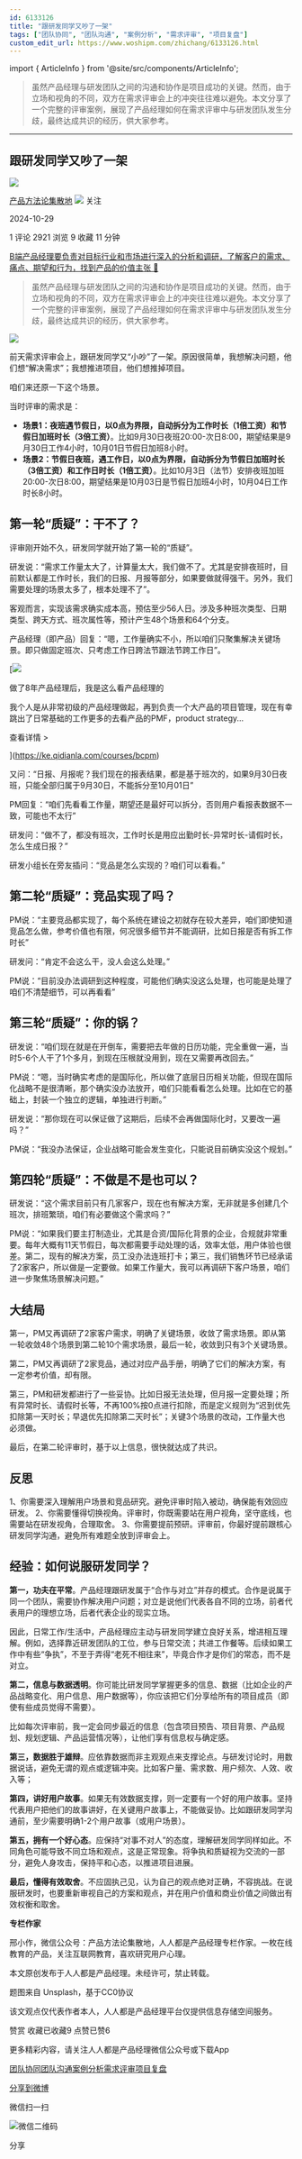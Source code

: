 ```yaml
---
id: 6133126
title: "跟研发同学又吵了一架"
tags: ["团队协同", "团队沟通", "案例分析", "需求评审", "项目复盘"]
custom_edit_url: https://www.woshipm.com/zhichang/6133126.html
---
```

import { ArticleInfo } from '@site/src/components/ArticleInfo';

<ArticleInfo
    author="产品方法论集散地"
    authorLink="https://www.woshipm.com/u/280550"
    published="2024-10-29"
    views={2921}
    comments={1}
    collects={9}
/>

> 虽然产品经理与研发团队之间的沟通和协作是项目成功的关键。然而，由于立场和视角的不同，双方在需求评审会上的冲突往往难以避免。本文分享了一个完整的评审案例，展现了产品经理如何在需求评审中与研发团队发生分歧，最终达成共识的经历，供大家参考。

---

## 跟研发同学又吵了一架

[![](https://image.woshipm.com/wp-files/2022/07/FFGvOQGqmRO1GCICSBcn.jpg!/both/72x72)](https://www.woshipm.com/u/280550)

[产品方法论集散地](https://www.woshipm.com/u/280550) ![](https://static.woshipm.com/tag/1121_1@2x.png) 关注

2024-10-29

1 评论 2921 浏览 9 收藏 11 分钟

[B端产品经理要负责对目标行业和市场进行深入的分析和调研，了解客户的需求、痛点、期望和行为，找到产品的价值主张 🔗](https://ke.qidianla.com/courses/bcpm)

> 虽然产品经理与研发团队之间的沟通和协作是项目成功的关键。然而，由于立场和视角的不同，双方在需求评审会上的冲突往往难以避免。本文分享了一个完整的评审案例，展现了产品经理如何在需求评审中与研发团队发生分歧，最终达成共识的经历，供大家参考。

![](https://image.woshipm.com/2023/09/12/c3241b00-5116-11ee-8eef-00163e142b65.jpg)

前天需求评审会上，跟研发同学又“小吵”了一架。原因很简单，我想解决问题，他们想“解决需求”；我想推进项目，他们想推掉项目。

咱们来还原一下这个场景。

当时评审的需求是：

*   **场景1：夜班遇节假日，以0点为界限，自动拆分为工作时长（1倍工资）和节假日加班时长（3倍工资）**。比如9月30日夜班20:00-次日8:00，期望结果是9月30日工作4小时，10月01日节假日加班8小时。
*   **场景2：节假日夜班，遇工作日，以0点为界限，自动拆分为节假日加班时长（3倍工资）和工作日时长（1倍工资）**。比如10月3日（法节）安排夜班加班20:00-次日8:00，期望结果是10月03日是节假日加班4小时，10月04日工作时长8小时。

## 第一轮“质疑”：干不了？

评审刚开始不久，研发同学就开始了第一轮的“质疑”。

研发说：“需求工作量太大了，计算量太大，我们做不了。尤其是安排夜班时，目前默认都是工作时长，我们的日报、月报等部分，如果要做就得强干。另外，我们需要处理的场景太多了，根本处理不了”。

客观而言，实现该需求确实成本高，预估至少56人日。涉及多种班次类型、日期类型、跨天方式、班次属性等，预计产生48个场景和64个分支。

产品经理（即产品）回复：“嗯，工作量确实不小，所以咱们只聚集解决关键场景。即只做固定班次、只考虑工作日跨法节跟法节跨工作日”。

[![](https://image.woshipm.com/2023/08/02/bf59b8ba-30e4-11ee-88e7-00163e0b5ff3.png)

做了8年产品经理后，我是这么看产品经理的

我个人是从非常初级的产品经理做起，再到负责一个大产品的项目管理，现在有幸跳出了日常基础的工作更多的去看产品的PMF，product strategy...

查看详情 >

](https://ke.qidianla.com/courses/bcpm)

又问：“日报、月报呢？我们现在的报表结果，都是基于班次的，如果9月30日夜班，只能全部归属于9月30日，不能拆分至10月01日”

PM回复：“咱们先看看工作量，期望还是最好可以拆分，否则用户看报表数据不一致，可能也不太行”

研发问：“做不了，都没有班次，工作时长是用应出勤时长-异常时长-请假时长，怎么生成日报？”

研发小组长在旁友插问：“竞品是怎么实现的？咱们可以看看。”

## 第二轮“质疑”：竞品实现了吗？

PM说：“主要竞品都实现了，每个系统在建设之初就存在较大差异，咱们即使知道竞品怎么做，参考价值也有限，何况很多细节并不能调研，比如日报是否有拆工作时长”

研发问：“肯定不会这么干，没人会这么处理。”

PM说：“目前没办法调研到这种程度，可能他们确实没这么处理，也可能是处理了咱们不清楚细节，可以再看看”

## 第三轮“质疑”：你的锅？

研发说：“咱们现在就是在开倒车，需要把去年做的日历功能，完全重做一遍，当时5-6个人干了1个多月，到现在压根就没用到，现在又需要再改回去。”

PM说：“嗯，当时确实考虑的是国际化，所以做了底层日历相关功能，但现在国际化战略不是很清晰，那个确实没办法放开，咱们只能看看怎么处理。比如在它的基础上，封装一个独立的逻辑，单独进行判断。”

研发说：“那你现在可以保证做了这期后，后续不会再做国际化时，又要改一遍吗？”

PM说：“我没办法保证，企业战略可能会发生变化，只能说目前确实没这个规划。”

## 第四轮“质疑”：不做是不是也可以？

研发说：“这个需求目前只有几家客户，现在也有解决方案，无非就是多创建几个班次，排班繁琐，咱们有必要做这个需求吗？”

PM说：“如果我们要主打制造业，尤其是合资/国际化背景的企业，合规就非常重要。每年大概有11天节假日，每次都需要手动处理的话，效率太低，用户体验也很差。第二，现有的解决方案，员工没办法连班打卡；第三，我们销售环节已经承诺了2家客户，所以做是一定要做。如果工作量大，我可以再调研下客户场景，咱们进一步聚焦场景解决问题。”

## 大结局

第一，PM又再调研了2家客户需求，明确了关键场景，收敛了需求场景。即从第一轮收敛48个场景到第二轮10个需求场景，最后一轮，收敛到只有3个关键场景。

第二，PM又再调研了2家竞品，通过对应产品手册，明确了它们的解决方案，有一定参考价值，却有限。

第三，PM和研发都进行了一些妥协。比如日报无法处理，但月报一定要处理；所有异常时长、请假时长等，不再100%按0点进行扣除，而是定义规则为“迟到优先扣除第一天时长；早退优先扣除第二天时长”；关键3个场景的改动，工作量大也必须做。

最后，在第二轮评审时，基于以上信息，很快就达成了共识。

## 反思

1、你需要深入理解用户场景和竞品研究。避免评审时陷入被动，确保能有效回应研发。 2、你需要懂得切换视角。评审时，你既需要站在用户视角，坚守底线，也需要站在研发视角，合理取舍。 3、你需要提前预研。评审前，你最好提前跟核心研发同学沟通，避免所有难题全放到评审会上。

## 经验：如何说服研发同学？

**第一，功夫在平常**。产品经理跟研发属于“合作与对立”并存的模式。合作是说属于同一个团队，需要协作解决用户问题；对立是说他们代表各自不同的立场，前者代表用户的理想立场，后者代表企业的现实立场。

因此，日常工作/生活中，产品经理应主动与研发同学建立良好关系，增进相互理解。例如，选择靠近研发团队的工位，参与日常交流；共进工作餐等。后续如果工作中有些“争执”，不至于弄得“老死不相往来”，毕竟合作才是你们的常态，而不是对立。

**第二，信息与数据透明**。你可能比研发同学掌握更多的信息、数据（比如企业的产品战略变化、用户信息、用户数据等），你应该把它们分享给所有的项目成员（即使有些成员觉得不需要）。

比如每次评审前，我一定会同步最近的信息（包含项目预告、项目背景、产品规划、规划逻辑、产品运营情况等），让他们享有信息权与确定感。

**第三，数据胜于雄辩**。应依靠数据而非主观观点来支撑论点。与研发讨论时，用数据说话，避免无谓的观点或逻辑冲突。比如客户量、需求数、用户频次、人效、收入等；

**第四，讲好用户故事**。如果无有效数据支撑，则一定要有一个好的用户故事。坚持代表用户把他们的故事讲好，在关键用户故事上，不能做妥协。比如跟研发同学沟通前，至少需要明确1-2个用户故事（或用户场景）。

**第五，拥有一个好心态**。应保持“对事不对人”的态度，理解研发同学同样如此。不同角色可能导致不同立场和观点，这是正常现象。将争执和质疑视为交流的一部分，避免人身攻击，保持平和心态，以推进项目进展。

**最后，懂得有效取舍**。不应固执己见，认为自己的观点绝对正确，不容挑战。在说服研发时，也要重新审视自己的方案和观点，并在用户价值和商业价值之间做出有效权衡和取舍。

**专栏作家**

邢小作，微信公众号：产品方法论集散地，人人都是产品经理专栏作家。一枚在线教育的产品，关注互联网教育，喜欢研究用户心理。

本文原创发布于人人都是产品经理。未经许可，禁止转载。

题图来自 Unsplash，基于CC0协议

该文观点仅代表作者本人，人人都是产品经理平台仅提供信息存储空间服务。

赞赏 收藏已收藏9 点赞已赞6

更多精彩内容，请关注人人都是产品经理微信公众号或下载App

[团队协同](https://www.woshipm.com/tag/%e5%9b%a2%e9%98%9f%e5%8d%8f%e5%90%8c)[团队沟通](https://www.woshipm.com/tag/%e5%9b%a2%e9%98%9f%e6%b2%9f%e9%80%9a)[案例分析](https://www.woshipm.com/tag/%e6%a1%88%e4%be%8b%e5%88%86%e6%9e%90)[需求评审](https://www.woshipm.com/tag/%e9%9c%80%e6%b1%82%e8%af%84%e5%ae%a1)[项目复盘](https://www.woshipm.com/tag/%e9%a1%b9%e7%9b%ae%e5%a4%8d%e7%9b%98)

[分享到微博](https://service.weibo.com/share/share.php?appkey=2775287854&title=跟研发同学又吵了一架&url=https://www.woshipm.com/zhichang/6133126.html&pic=https://image.woshipm.com/2023/09/12/c3241b00-5116-11ee-8eef-00163e142b65.jpg)

微信扫一扫

![微信二维码](https://api.pwmqr.com/qrcode/create/?url=https://www.woshipm.com/zhichang/6133126.html)

分享